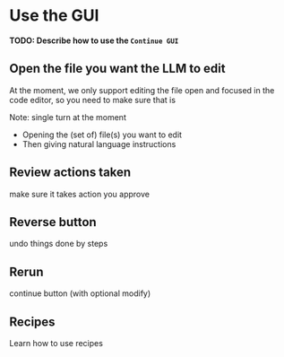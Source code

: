 # Use the GUI

**TODO: Describe how to use the `Continue GUI`**

## Open the file you want the LLM to edit

At the moment, we only support editing the file open and focused in the code editor, so you need to make sure that is

Note: single turn at the moment

- Opening the (set of) file(s) you want to edit
- Then giving natural language instructions

## Review actions taken

make sure it takes action you approve

## Reverse button

undo things done by steps

## Rerun

continue button (with optional modify)

## Recipes

Learn how to use recipes